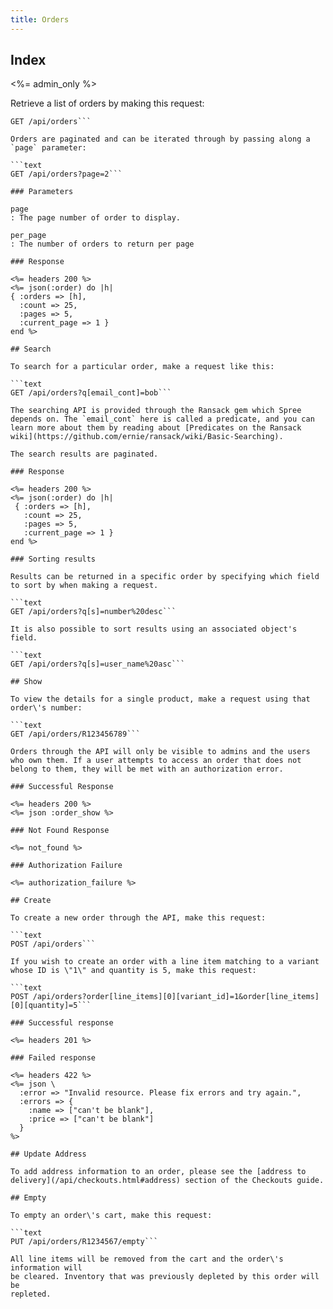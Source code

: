```yaml
---
title: Orders
---
```


## Index

<%= admin_only %>

Retrieve a list of orders by making this request:

```text
GET /api/orders```

Orders are paginated and can be iterated through by passing along a `page` parameter:

```text
GET /api/orders?page=2```

### Parameters

page
: The page number of order to display.

per_page
: The number of orders to return per page

### Response

<%= headers 200 %>
<%= json(:order) do |h|
{ :orders => [h],
  :count => 25,
  :pages => 5,
  :current_page => 1 }
end %>

## Search

To search for a particular order, make a request like this:

```text
GET /api/orders?q[email_cont]=bob```

The searching API is provided through the Ransack gem which Spree depends on. The `email_cont` here is called a predicate, and you can learn more about them by reading about [Predicates on the Ransack wiki](https://github.com/ernie/ransack/wiki/Basic-Searching).

The search results are paginated.

### Response

<%= headers 200 %>
<%= json(:order) do |h|
 { :orders => [h],
   :count => 25,
   :pages => 5,
   :current_page => 1 }
end %>

### Sorting results

Results can be returned in a specific order by specifying which field to sort by when making a request.

```text
GET /api/orders?q[s]=number%20desc```

It is also possible to sort results using an associated object's field.

```text
GET /api/orders?q[s]=user_name%20asc```

## Show

To view the details for a single product, make a request using that order\'s number:

```text
GET /api/orders/R123456789```

Orders through the API will only be visible to admins and the users who own them. If a user attempts to access an order that does not belong to them, they will be met with an authorization error.

### Successful Response

<%= headers 200 %>
<%= json :order_show %>

### Not Found Response

<%= not_found %>

### Authorization Failure

<%= authorization_failure %>

## Create

To create a new order through the API, make this request:

```text
POST /api/orders```

If you wish to create an order with a line item matching to a variant whose ID is \"1\" and quantity is 5, make this request:

```text
POST /api/orders?order[line_items][0][variant_id]=1&order[line_items][0][quantity]=5```

### Successful response

<%= headers 201 %>

### Failed response

<%= headers 422 %>
<%= json \
  :error => "Invalid resource. Please fix errors and try again.",
  :errors => {
    :name => ["can't be blank"],
    :price => ["can't be blank"]
  }
%>

## Update Address

To add address information to an order, please see the [address to delivery](/api/checkouts.html#address) section of the Checkouts guide.

## Empty

To empty an order\'s cart, make this request:

```text
PUT /api/orders/R1234567/empty```

All line items will be removed from the cart and the order\'s information will
be cleared. Inventory that was previously depleted by this order will be
repleted.
